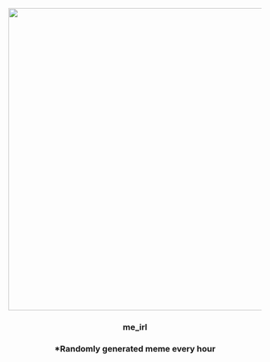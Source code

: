 <p align="center">
        <img src="https://i.redd.it/042y1g4e25391.jpg" width="600" height="600">
        </p>
        <h3 align="center">me_irl</h3>
        <h3 align="center">*Randomly generated meme every hour</h3>
    